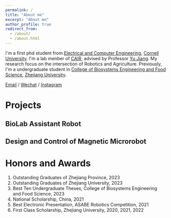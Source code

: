 ```yaml
---
permalink: /
title: "About me"
excerpt: "About me"
author_profile: true
redirect_from: 
  - /about/
  - /about.html
---
```


I'm a first phd student from [Electrical and Computer Engineering](https://www.ece.cornell.edu/ece), [Cornell University](https://www.cornell.edu/). I'm a lab menber of [CAIR](https://cair.cals.cornell.edu/), advised by Professor [Yu Jiang](https://cals.cornell.edu/yu-jiang). My research focus on the intersection of Robotics and Agriculture. Previously, I'm a undergraduate student in [College of Biosystems Engineering and Food Science](http://www.caefs.zju.edu.cn/caefsen/), [Zhejiang University](https://www.zju.edu.cn/english/).

[Email](dj368@cornell.edu) / [Wechat](../images/wechat.png) / [Instagram](../images/ins.png)

Projects
======
BioLab Assistant Robot
------

Design and Control of Magnetic Microrobot
------

Honors and Awards
======
1. Outstanding Graduates of Zhejiang Province, 2023
1. Outstanding Graduates of Zhejiang University, 2023
1. Best Ten Undergraduate Theses, College of Biosystems Engineering and Food Science, 2023
1. National Scholarship, China, 2021
1. Best Electronic Presentation, ASABE Robotics Competition, 2021
1. First Class Scholarship, Zhejiang University, 2020, 2021, 2022
